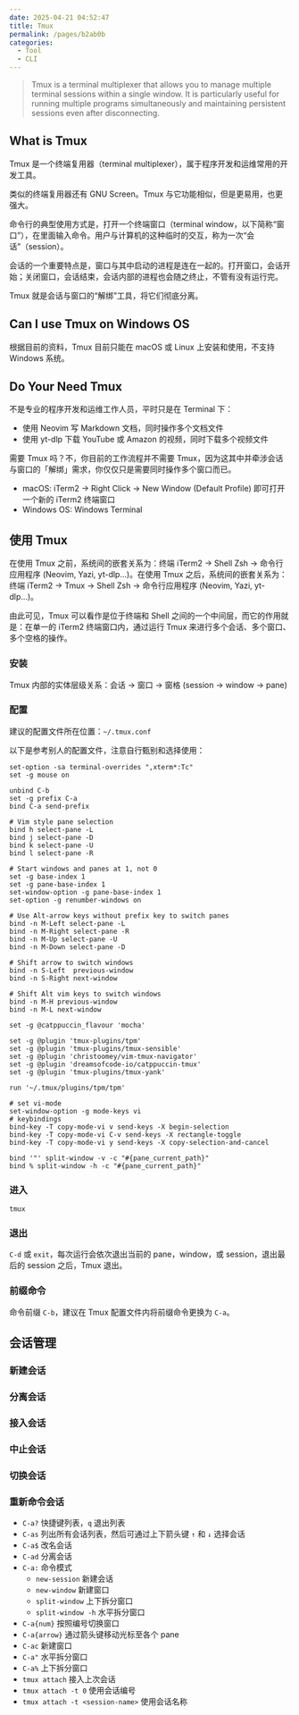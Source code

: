 ```yaml
---
date: 2025-04-21 04:52:47
title: Tmux
permalink: /pages/b2ab0b
categories:
  - Tool
  - CLI
---
```


> Tmux is a terminal multiplexer that allows you to manage multiple terminal sessions within a single window. It is particularly useful for running multiple programs simultaneously and maintaining persistent sessions even after disconnecting.

<!-- more -->

## What is Tmux

Tmux 是一个终端复用器（terminal multiplexer），属于程序开发和运维常用的开发工具。

类似的终端复用器还有 GNU Screen。Tmux 与它功能相似，但是更易用，也更强大。

<!-- more -->

命令行的典型使用方式是，打开一个终端窗口（terminal window，以下简称“窗口”），在里面输入命令。用户与计算机的这种临时的交互，称为一次“会话”（session）。

会话的一个重要特点是，窗口与其中启动的进程是连在一起的。打开窗口，会话开始；关闭窗口，会话结束，会话内部的进程也会随之终止，不管有没有运行完。

Tmux 就是会话与窗口的“解绑”工具，将它们彻底分离。

## Can I use Tmux on Windows OS

根据目前的资料，Tmux 目前只能在 macOS 或 Linux 上安装和使用，不支持 Windows 系统。

## Do Your Need Tmux

不是专业的程序开发和运维工作人员，平时只是在 Terminal 下：

- 使用 Neovim 写 Markdown 文档，同时操作多个文档文件
- 使用 yt-dlp 下载 YouTube 或 Amazon 的视频，同时下载多个视频文件

需要 Tmux 吗？不，你目前的工作流程并不需要 Tmux，因为这其中并牵涉会话与窗口的「解绑」需求，你仅仅只是需要同时操作多个窗口而已。

- macOS: iTerm2 → Right Click → New Window (Default Profile) 即可打开一个新的 iTerm2 终端窗口
- Windows OS: Windows Terminal

## 使用 Tmux

在使用 Tmux 之前，系统间的嵌套关系为：终端 iTerm2 → Shell Zsh → 命令行应用程序 (Neovim, Yazi, yt-dlp...)。在使用 Tmux 之后，系统间的嵌套关系为：终端 iTerm2 → Tmux → Shell Zsh → 命令行应用程序 (Neovim, Yazi, yt-dlp...)。

由此可见，Tmux 可以看作是位于终端和 Shell 之间的一个中间层，而它的作用就是：在单一的 iTerm2 终端窗口内，通过运行 Tmux 来进行多个会话、多个窗口、多个空格的操作。

### 安装

Tmux 内部的实体层级关系：会话 → 窗口 → 窗格 (session → window → pane)

### 配置

建议的配置文件所在位置：`~/.tmux.conf`

以下是参考别人的配置文件，注意自行甄别和选择使用：

```
set-option -sa terminal-overrides ",xterm*:Tc"
set -g mouse on

unbind C-b
set -g prefix C-a
bind C-a send-prefix

# Vim style pane selection
bind h select-pane -L
bind j select-pane -D
bind k select-pane -U
bind l select-pane -R

# Start windows and panes at 1, not 0
set -g base-index 1
set -g pane-base-index 1
set-window-option -g pane-base-index 1
set-option -g renumber-windows on

# Use Alt-arrow keys without prefix key to switch panes
bind -n M-Left select-pane -L
bind -n M-Right select-pane -R
bind -n M-Up select-pane -U
bind -n M-Down select-pane -D

# Shift arrow to switch windows
bind -n S-Left  previous-window
bind -n S-Right next-window

# Shift Alt vim keys to switch windows
bind -n M-H previous-window
bind -n M-L next-window

set -g @catppuccin_flavour 'mocha'

set -g @plugin 'tmux-plugins/tpm'
set -g @plugin 'tmux-plugins/tmux-sensible'
set -g @plugin 'christoomey/vim-tmux-navigator'
set -g @plugin 'dreamsofcode-io/catppuccin-tmux'
set -g @plugin 'tmux-plugins/tmux-yank'

run '~/.tmux/plugins/tpm/tpm'

# set vi-mode
set-window-option -g mode-keys vi
# keybindings
bind-key -T copy-mode-vi v send-keys -X begin-selection
bind-key -T copy-mode-vi C-v send-keys -X rectangle-toggle
bind-key -T copy-mode-vi y send-keys -X copy-selection-and-cancel

bind '"' split-window -v -c "#{pane_current_path}"
bind % split-window -h -c "#{pane_current_path}"
```

### 进入

`tmux`

### 退出

`C-d` 或 `exit`，每次运行会依次退出当前的 pane，window，或 session，退出最后的 session 之后，Tmux 退出。

### 前缀命令

命令前缀 `C-b`，建议在 Tmux 配置文件内将前缀命令更换为 `C-a`。

## 会话管理

### 新建会话

### 分离会话

### 接入会话

### 中止会话

### 切换会话

### 重新命令会话

- `C-a?` 快捷键列表，`q` 退出列表
- `C-as` 列出所有会话列表，然后可通过上下箭头键 `↑` 和 `↓` 选择会话
- `C-a$` 改名会话
- `C-ad` 分离会话
- `C-a:` 命令模式
  - `new-session` 新建会话
  - `new-window` 新建窗口
  - `split-window` 上下拆分窗口
  - `split-window -h` 水平拆分窗口
- `C-a{num}` 按照编号切换窗口
- `C-a{arrow}` 通过箭头键移动光标至各个 pane
- `C-ac` 新建窗口
- `C-a"` 水平拆分窗口
- `C-a%` 上下拆分窗口
- `tmux attach` 接入上次会话
- `tmux attach -t 0` 使用会话编号
- `tmux attach -t <session-name>` 使用会话名称

